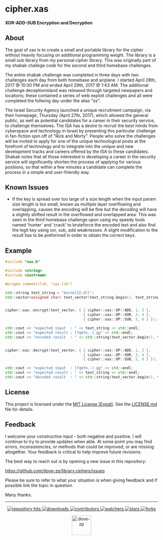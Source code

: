 # cipher.xas

#### XOR-ADD-SUB Encryption and Decryption

## About

The goal of xas is to create a small and portable library for the cipher without heavily focusing on additional programming weight. The library is a small sub library from my personal cipher library. This was originally part of my shabak challege code for the second and third homebase challenges.

The entire shabak challenge was completed in three days with two challenges each day from both homebase and airplane. I started April 28th, 2017 @ 10:00 PM and ended April 29th, 2017 @ 1:43 AM. The additional challenge deceptionisland was released through targeted newpapers and locations; these contained a series of web exploit challenges and all were completed the follwing day under the alias "ez".

The Israel Security Agency launched a unique recruitment campaign, via their homepage, Thursday (April 27th, 2017), which  allowed the general public, as well as potential candidates for a career in their security service, to challenge themselves. The ISA has a desire to recruit the best minds from cyberspace and technology in Israel by presenting this particular challenge in fan-fiction spin off of "Rick and Morty". People who solve the challenges will be invited to apply for one of the unique technological posts at the forefront of technology and to integrate into the unique and new development tracks and careers offered by the ISA to these candidates. Shabak notes that all those interested in developing a career in the security service will significantly shorten the process of applying for various positions, so that within a few minutes a candidate can complete the process in a simple and user-friendly way.

## Known Issues

* If the key is spread over too large of a size length when the input param size length is too small, known as multiple layer overflowing and overlapping, causes the encoding will be fine but the decoding will have a slightly shifted result in the overflowed and overlapped area. This was seen in the third homebase challenge upon using my speedy tools named 'hunter' and 'crack' to bruteforce the encoded text and also find the legit key using xor, sub, add weaknesses. A slight modification to the result has to be preformed in order to obtain the correct keys.

## Example

```cpp
#include "xas.h"

#include <string>
#include <iostream>

#pragma comment(lib, "xas.lib")

std::string text_string = "kernel32.dll";
std::vector<unsigned char> text_vector(text_string.begin(), text_string.end());


cipher::xas::encrypt(text_vector, { { cipher::xas::OP::ADD, 1, 2 },
                                    { cipher::xas::OP::XOR, 3, 4 },
                                    { cipher::xas::OP::SUB, 5, 6 } });

std::cout << "expected input  : " << text_string << std::endl;
std::cout << "expected result : lfqmfo.-)_gg" << std::endl;
std::cout << "encoded result  : " << std::string(text_vector.begin(), text_vector.end()) << std::endl << std::endl;


cipher::xas::decrypt(text_vector, { { cipher::xas::OP::ADD, 1, 2 },
                                    { cipher::xas::OP::XOR, 3, 4 },
                                    { cipher::xas::OP::SUB, 5, 6 } });

std::cout << "expected input  : lfqmfo.-)_gg" << std::endl;
std::cout << "expected result : " << text_string << std::endl;
std::cout << "decoded result  : " << std::string(text_vector.begin(), text_vector.end()) << std::endl << std::endl;
```

## License

This project is licensed under the [MIT License (Expat)](https://tldrlegal.com/license/mit-license). See the [LICENSE.md](./LICENSE.md) file for details.

<!--  -->

## Feedback

I welcome your constructive input - both negative and positive. I will continue to try to provide updates when able. At some point you may find errors, inconsistencies, or methods that could be improved, or are missing altogether. Your feedback is critical to help improve future revisions.

The best way to reach out is by opening a new issue in this repository:

https://github.com/dove-zp/library.ciphers/issues

Please be sure to refer to what your situation is when giving feedback and if possible link the topic in question.

Many thanks.

<hr/>

<p align="center">
  <p align="center">
    <a href="https://hits.seeyoufarm.com/api/count/graph/dailyhits.svg?url=https://github.com/dove-zp/library.ciphers">
      <img src="https://hits.seeyoufarm.com/api/count/incr/badge.svg?url=https%3A%2F%2Fgithub.com%2Fdove-zp%2Flibrary.ciphers&count_bg=%2379C83D&title_bg=%23555555&icon=&icon_color=%23E7E7E7&title=hits&edge_flat=true" alt="repository hits">
    </a>
    <a href="https://github.com/dove-zp/library.ciphers/releases">
      <img src="https://img.shields.io/github/downloads/dove-zp/library.ciphers/total?style=flat-square" alt="downloads"/>
    </a>
    <a href="https://github.com/dove-zp/library.ciphers/graphs/contributors">
      <img src="https://img.shields.io/github/contributors/dove-zp/library.ciphers?style=flat-square" alt="contributors"/>
    </a>
    <a href="https://github.com/dove-zp/library.ciphers/watchers">
      <img src="https://img.shields.io/github/watchers/dove-zp/library.ciphers?style=flat-square" alt="watchers"/>
    </a>
    <a href="https://github.com/dove-zp/library.ciphers/stargazers">
      <img src="https://img.shields.io/github/stars/dove-zp/library.ciphers?style=flat-square" alt="stars"/>
    </a>
    <a href="https://github.com/dove-zp/library.ciphers/network/members">
      <img src="https://img.shields.io/github/forks/dove-zp/library.ciphers?style=flat-square" alt="forks"/>
    </a>
  </p>
</p>

<p align="center">
  <a href="https://github.com/dove-zp">
    <img width="64" heigth="64" src="https://avatars.githubusercontent.com/u/89095890" alt="dove-zp"/>
  </a>  
</p>
